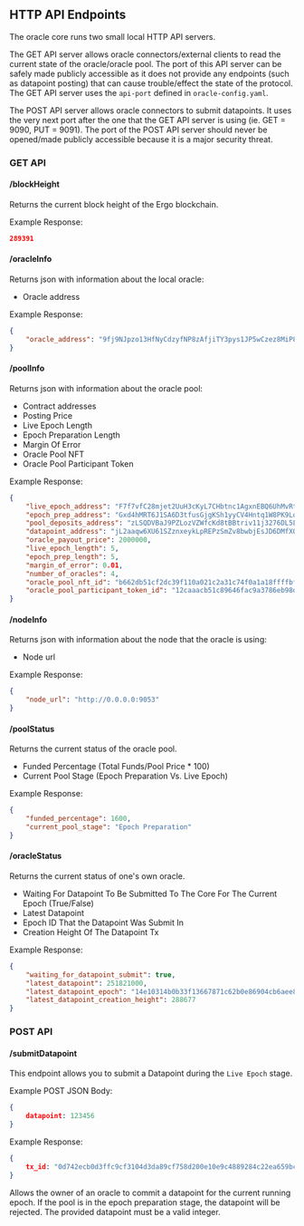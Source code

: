 ## HTTP API Endpoints
The oracle core runs two small local HTTP API servers.

The GET API server allows oracle connectors/external clients to read the current state of the oracle/oracle pool. The port of this API server can be safely made publicly accessible as it does not provide any endpoints (such as datapoint posting) that can cause trouble/effect the state of the protocol. The GET API server uses the `api-port` defined in `oracle-config.yaml`.

The POST API server allows oracle connectors to submit datapoints. It uses the very next port after the one that the GET API server is using (ie. GET = 9090, PUT = 9091). The port of the POST API server should never be opened/made publicly accessible because it is a major security threat.

### GET API

#### /blockHeight
Returns the current block height of the Ergo blockchain.

Example Response:
```json
289391
```

#### /oracleInfo
Returns json with information about the local oracle:
- Oracle address

Example Response:
```json
{
    "oracle_address": "9fj9NJpzo13HfNyCdzyfNP8zAfjiTY3pys1JP5wCzez8MiP8QbF"
}
```

#### /poolInfo
Returns json with information about the oracle pool:
- Contract addresses
- Posting Price
- Live Epoch Length
- Epoch Preparation Length
- Margin Of Error
- Oracle Pool NFT
- Oracle Pool Participant Token

Example Response:
```json
{
    "live_epoch_address": "F7f7vfC28mjet2UuH3cKyL7CHbtnc1AgxnEBQ6UhMvRtxhX7BrG7MLhMj7JEcmMyQqRzHg7hfoLNSzoDWg4PWfqSxoZXkTBPUWharJCtoRjaoHGYgjF9BJCjDNR13EwMVoXBhY2gmgfWyCjKjncFpjzbSBQYRAsj7W5vg3A2NtXudGMn2YjfHSqjFk1xzV4sfYGtfM9fLfd3ZEBMFfQpPRapG4DXaGL8emVrRsqfjGDqVRkxw1kJyffbFTsDStRgrKeGbA1gZKsKAYJiWLYVbmndRxhUuM7fQhtX8qzRMpDfqti43eotgxVXU5pr9Q7a4Pv2VbvS8gBDceRPZeLdsxBiDoWVbGEkF8vB7QrDNr9YxXEob4KircTpECARmcGgeLCHwr2i7AMGbs2tFFLX7PoHyYRv3ertFGS1CEth6wnjmo3SEjK8HXU",
    "epoch_prep_address": "Gxd4hMRT6J1SA6D3tfusGjgKSh1yyCV4Hntq1W8PK9LqugyTbWcN54dMVdJR3evXApYbXRxYi58r3TocmQWVbpRhGaLZD62oYcSTVH8paVLVaKTEghm4Xzgss9LZ1rYJVRL3PoisZiN6PNFs573qF1ukuCxqcHjkZqBjdjsapb6ww3uTPVgBK4TBtQ533zHxwc7nJAChKDzwCwMDXMRMjpFSpNPaAq6BUV4fSSp31on2Rj114cVnDys44oVsQxPU1q3xkkshiPxsKxAdqUeu5CpT3pb49WMxZnfoKbbMDRCMaUuyjfforXd8EeDNnoEW9tZq3KLZgecygchi1uj51cQSPps3thF9bUgbaHj334384DHgi5b1L8Lm8F43Y2ugj1Q6jVkyzuKQd1",
    "pool_deposits_address": "zLSQDVBaJ9PZLozVZWfcKd8tBBtriv11j3276DL5LdzpwkJRnPmTBr4KHXrk11cevirazuRwngQeGws2HdMNCDagnqcngybNfDZgmg7Dpa4qjzpQAZgv2CiybkiKf8gbmagfWVcamdVSGCBw9ByHvLrAmARa3Hf28xpGvsRGJur2aWoHs2mpHXpqzYyijKbUsFzUM6uY7ipPpMKjkZBpJ6MYe27bUjP1z4NhBjHvY6Z4T35SPS",
    "datapoint_address": "jL2aaqw6XU61SZznxeykLpREPzSmZv8bwbjEsJD6DMfXQLgBc12wMmPpVD81JnLvRbMphA3SehsyWc4kQ88uKa9SVA3EikNeTUGGQquabVkR4rvvbHgczZPtLhkrmsfE1yLuLFtwBUwuvuEAS4fHHt5ygRC5g3VbsNBhd5oqZGZgmhjgk1zUWLQy6V8zs4K3RxEuEdFWQ58JSBQu8EaR4TnUeAnGyG8Atapku6woNAAUKmT8Vtg6ikEauDY5m",
    "oracle_payout_price": 2000000,
    "live_epoch_length": 5,
    "epoch_prep_length": 5,
    "margin_of_error": 0.01,
    "number_of_oracles": 4,
    "oracle_pool_nft_id": "b662db51cf2dc39f110a021c2a31c74f0a1a18ffffbf73e8a051a7b8c0f09ebc",
    "oracle_pool_participant_token_id": "12caaacb51c89646fac9a3786eb98d0113bd57d68223ccc11754a4f67281daed"
}
```

#### /nodeInfo
Returns json with information about the node that the oracle is using:
- Node url

Example Response:
```json
{
    "node_url": "http://0.0.0.0:9053"
}
```

#### /poolStatus
Returns the current status of the oracle pool.
- Funded Percentage (Total Funds/Pool Price * 100)
- Current Pool Stage (Epoch Preparation Vs. Live Epoch)

Example Response:
```json
{
    "funded_percentage": 1600,
    "current_pool_stage": "Epoch Preparation"
}
```


#### /oracleStatus
Returns the current status of one's own oracle.
- Waiting For Datapoint To Be Submitted To The Core For The Current Epoch (True/False)
- Latest Datapoint
- Epoch ID That the Datapoint Was Submit In
- Creation Height Of The Datapoint Tx

Example Response:
```json
{
    "waiting_for_datapoint_submit": true,
    "latest_datapoint": 251821000,
    "latest_datapoint_epoch": "14e10314b0b33f13667871c62b0e86904cb6aee854630af4296b567b18875185",
    "latest_datapoint_creation_height": 288677
}
```


### POST API

#### /submitDatapoint
This endpoint allows you to submit a Datapoint during the `Live Epoch` stage.

Example POST JSON Body:
```json
{
    datapoint: 123456
}
```

Example Response:
```json
{
    tx_id: "0d742ecb0d3ffc9cf3104d3da89cf758d200e10e9c4889284c22ea659bcefcc4"
}
```

Allows the owner of an oracle to commit a datapoint for the current running epoch. If the pool is in the epoch preparation stage, the datapoint will be rejected. The provided datapoint must be a valid integer.


